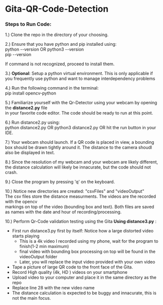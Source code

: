 # Gita-QR-Code-Detection

### Steps to Run Code: 
1.) Clone the repo in the directory of your choosing. 

2.) Ensure that you have python and pip installed using:  
python --version OR python3 --version  
pip --version 

If command is not recognized, proceed to install them. 

3.) **Optional**: Setup a python virtual environment. This is only
applicable if you frequently use python and want to manage interdependency problems  

4.) Run the following command in the terminal:  
pip install opencv-python  

5.) Familiarize yourself with the Qr-Detector using your webcam by opening the **distance2.py** file  
in your favorite code editor. The code should be ready to run at this point. 

6.) Run distance2.py using:  
python distance2.py OR python3 distance2.py 
OR hit the run button in your IDE. 

7.) Your webcam should launch. If a QR code is placed in view, a bounding box should
be drawn tightly around it. The distance to the camera shoudl also be displayed in text.

8.) Since the resolution of my webcam and your webcam are likely different, the distance 
calculation will likely be innacurate, but the code should not crash. 

9.) Close the program by pressing 'q' on the keyboard.  

10.) Notice new directories are created: 
"csvFiles" and "videoOutput"  
The csv files store the distance measurments. The videos are the recorded with the opencv  
markings on top of the video (bounding box and text). 
Both files are saved as names with the date and hour of recording/processing. 

10.) Perform Qr-Code validation testing using the Gita **Using distance3.py** : 
- First run distance3.py first by itself: Notice how a large distorted video starts playing
  - This is a 4k video I recorded using my phone, wait for the program to finish(1-2 min maximum)
  - final video with bounding box processing on top will be found in the videoOutput folder
  - Later, you will replace the input video provided with your own video
- Tape a picture of large QR code to the front face of the Gita.  
- Record High quality (4k, HD ) videos on your smartphone
- Upload video to your computer and place it in the same directory as the repo
- Replace line 28 with the new video name
- The distance calculation is expected to be buggy and innacurate, this is not the main focus. 

